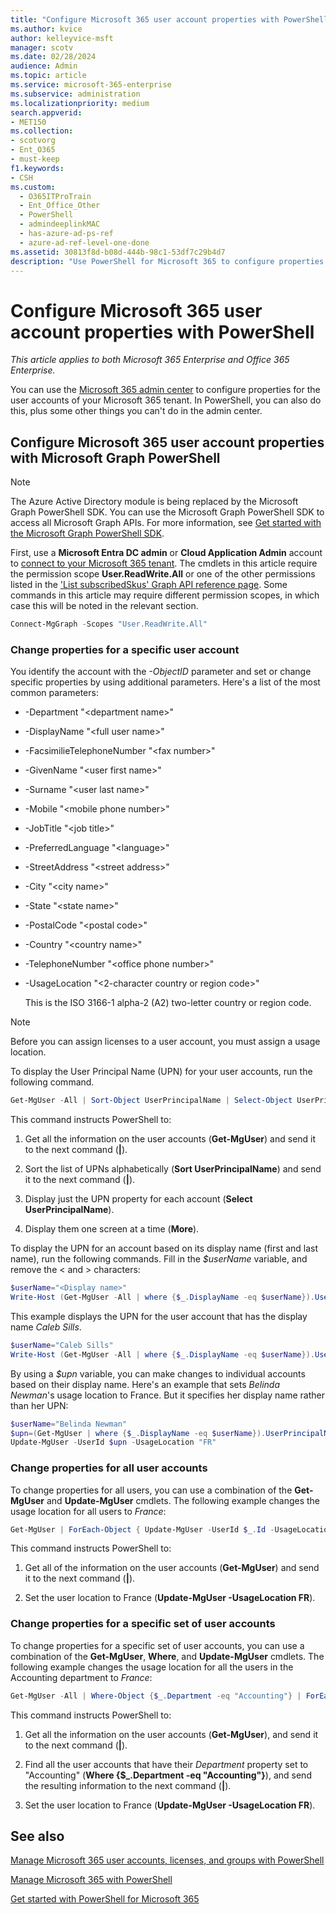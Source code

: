 ```yaml
---
title: "Configure Microsoft 365 user account properties with PowerShell"
ms.author: kvice
author: kelleyvice-msft
manager: scotv
ms.date: 02/28/2024
audience: Admin
ms.topic: article
ms.service: microsoft-365-enterprise
ms.subservice: administration
ms.localizationpriority: medium
search.appverid:
- MET150
ms.collection: 
- scotvorg
- Ent_O365
- must-keep
f1.keywords:
- CSH
ms.custom:
  - O365ITProTrain
  - Ent_Office_Other
  - PowerShell
  - admindeeplinkMAC
  - has-azure-ad-ps-ref
  - azure-ad-ref-level-one-done
ms.assetid: 30813f8d-b08d-444b-98c1-53df7c29b4d7
description: "Use PowerShell for Microsoft 365 to configure properties of individual or multiple user accounts in your Microsoft 365 tenant."
---
```


# Configure Microsoft 365 user account properties with PowerShell

*This article applies to both Microsoft 365 Enterprise and Office 365 Enterprise.*

You can use the <a href="https://go.microsoft.com/fwlink/p/?linkid=2024339" target="_blank">Microsoft 365 admin center</a> to configure properties for the user accounts of your Microsoft 365 tenant. In PowerShell, you can also do this, plus some other things you can't do in the admin center.
  
## Configure Microsoft 365 user account properties with Microsoft Graph PowerShell

>[!NOTE]
> The Azure Active Directory module is being replaced by the Microsoft Graph PowerShell SDK. You can use the Microsoft Graph PowerShell SDK to access all Microsoft Graph APIs. For more information, see [Get started with the Microsoft Graph PowerShell SDK](/powershell/microsoftgraph/get-started).

First, use a **Microsoft Entra DC admin** or **Cloud Application Admin** account to [connect to your Microsoft 365 tenant](connect-to-microsoft-365-powershell.md). The cmdlets in this article require the permission scope **User.ReadWrite.All** or one of the other permissions listed in the ['List subscribedSkus' Graph API reference page](/graph/api/subscribedsku-list). Some commands in this article may require different permission scopes, in which case this will be noted in the relevant section.

```powershell
Connect-MgGraph -Scopes "User.ReadWrite.All"
```

### Change properties for a specific user account

You identify the account with the *-ObjectID* parameter and set or change specific properties by using additional parameters. Here's a list of the most common parameters:
  
- -Department "\<department name>"

- -DisplayName "\<full user name>"

- -FacsimilieTelephoneNumber "\<fax number>"

- -GivenName "\<user first name>"

- -Surname "\<user last name>"

- -Mobile "\<mobile phone number>"

- -JobTitle "\<job title>"

- -PreferredLanguage "\<language>"

- -StreetAddress "\<street address>"

- -City "\<city name>"

- -State "\<state name>"

- -PostalCode "\<postal code>"

- -Country "\<country name>"

- -TelephoneNumber "\<office phone number>"

- -UsageLocation "\<2-character country or region code>"

    This is the ISO 3166-1 alpha-2 (A2) two-letter country or region code.

> [!NOTE]
> Before you can assign licenses to a user account, you must assign a usage location.

To display the User Principal Name (UPN) for your user accounts, run the following command.
  
```powershell
Get-MgUser -All | Sort-Object UserPrincipalName | Select-Object UserPrincipalName | More
```

This command instructs PowerShell to:
  
1. Get all the information on the user accounts (**Get-MgUser**) and send it to the next command (**|**).

1. Sort the list of UPNs alphabetically (**Sort UserPrincipalName**) and send it to the next command (**|**).

1. Display just the UPN property for each account (**Select UserPrincipalName**).

1. Display them one screen at a time (**More**).

To display the UPN for an account based on its display name (first and last name), run the following commands. Fill in the *$userName* variable, and remove the \< and > characters:
  
```powershell
$userName="<Display name>"
Write-Host (Get-MgUser -All | where {$_.DisplayName -eq $userName}).UserPrincipalName
```

This example displays the UPN for the user account that has the display name *Caleb Sills*.
  
```powershell
$userName="Caleb Sills"
Write-Host (Get-MgUser -All | where {$_.DisplayName -eq $userName}).UserPrincipalName
```

By using a *$upn* variable, you can make changes to individual accounts based on their display name. Here's an example that sets *Belinda Newman*'s usage location to France. But it specifies her display name rather than her UPN:
  
```powershell
$userName="Belinda Newman"
$upn=(Get-MgUser | where {$_.DisplayName -eq $userName}).UserPrincipalName
Update-MgUser -UserId $upn -UsageLocation "FR"
```

### Change properties for all user accounts

To change properties for all users, you can use a combination of the **Get-MgUser** and **Update-MgUser** cmdlets. The following example changes the usage location for all users to *France*:
  
```powershell
Get-MgUser | ForEach-Object { Update-MgUser -UserId $_.Id -UsageLocation "FR" }
```

This command instructs PowerShell to:
  
1. Get all of the information on the user accounts (**Get-MgUser**) and send it to the next command (**|**).

1. Set the user location to France (**Update-MgUser -UsageLocation FR**).

### Change properties for a specific set of user accounts

To change properties for a specific set of user accounts, you can use a combination of the **Get-MgUser**, **Where**, and **Update-MgUser** cmdlets. The following example changes the usage location for all the users in the Accounting department to *France*:
  
```powershell
Get-MgUser -All | Where-Object {$_.Department -eq "Accounting"} | ForEach-Object {Update-MgUser -UserId $_.Id -UsageLocation "FR"}
```

This command instructs PowerShell to:
  
1. Get all the information on the user accounts (**Get-MgUser**), and send it to the next command (**|**).

1. Find all the user accounts that have their *Department* property set to "Accounting" (**Where {$_.Department -eq "Accounting"}**), and send the resulting information to the next command (**|**).

1. Set the user location to France (**Update-MgUser -UsageLocation FR**).

## See also

[Manage Microsoft 365 user accounts, licenses, and groups with PowerShell](manage-user-accounts-and-licenses-with-microsoft-365-powershell.md)
  
[Manage Microsoft 365 with PowerShell](manage-microsoft-365-with-microsoft-365-powershell.md)
  
[Get started with PowerShell for Microsoft 365](getting-started-with-microsoft-365-powershell.md)
